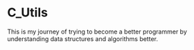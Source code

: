 # C_Utils
This is my journey of trying to become a better programmer by understanding data structures and algorithms better.
